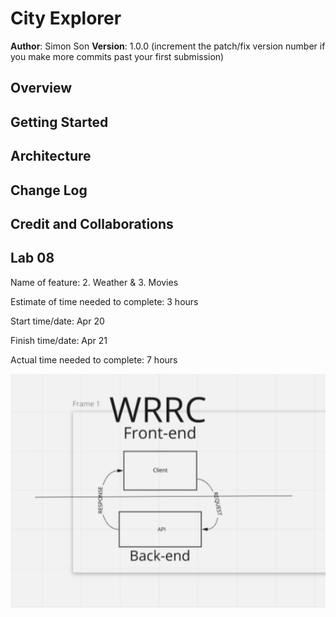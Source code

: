 # City Explorer

**Author**: Simon Son
**Version**: 1.0.0 (increment the patch/fix version number if you make more commits past your first submission)

## Overview
<!-- Provide a high level overview of what this application is and why you are building it, beyond the fact that it's an assignment for this class. (i.e. What's your problem domain?) -->

## Getting Started
<!-- What are the steps that a user must take in order to build this app on their own machine and get it running? -->

## Architecture
<!-- Provide a detailed description of the application design. What technologies (languages, libraries, etc) you're using, and any other relevant design information. -->

## Change Log
<!-- Use this area to document the iterative changes made to your application as each feature is successfully implemented. Use time stamps. Here's an example:

01-01-2001 4:59pm - Application now has a fully-functional express server, with a GET route for the location resource. -->

## Credit and Collaborations
<!-- Give credit (and a link) to other people or resources that helped you build this application. -->

## Lab 08

Name of feature: 2. Weather & 3. Movies

Estimate of time needed to complete: 3 hours

Start time/date: Apr 20

Finish time/date: Apr 21

Actual time needed to complete: 7 hours

![WRRC](/img/framework.jpg)


<!-- ![Framework](/img/framework.jpg)
![Framework](/img/framework2.jpg) -->